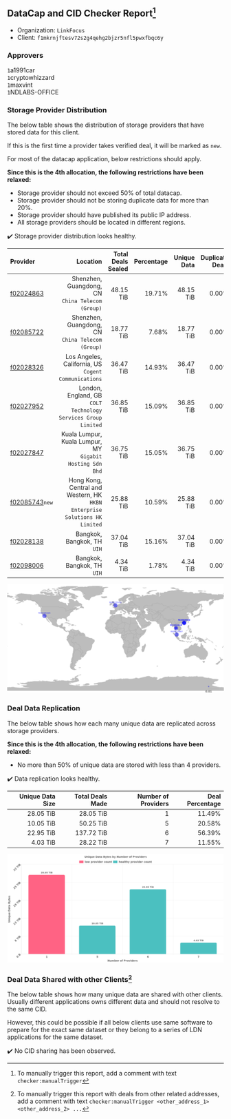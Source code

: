 ## DataCap and CID Checker Report[^1]
 - Organization: `LinkFocus`
 - Client: `f1mkrnjftesv72s2g4qehg2bjzr5nfl5pwxfbqc6y`
### Approvers
`1`a1991car<br/>`1`cryptowhizzard<br/>`1`maxvint<br/>`1`NDLABS-OFFICE

### Storage Provider Distribution
The below table shows the distribution of storage providers that have stored data for this client.

If this is the first time a provider takes verified deal, it will be marked as `new`.

For most of the datacap application, below restrictions should apply.

**Since this is the 4th allocation, the following restrictions have been relaxed:**
 - Storage provider should not exceed 50% of total datacap.
 - Storage provider should not be storing duplicate data for more than 20%.
 - Storage provider should have published its public IP address.
 - All storage providers should be located in different regions.

✔️ Storage provider distribution looks healthy.

| Provider                                                    |                                                                      Location | Total Deals Sealed | Percentage | Unique Data | Duplicate Deals |
| :---------------------------------------------------------- | ----------------------------------------------------------------------------: | -----------------: | ---------: | ----------: | --------------: |
| [f02024863](https://filfox.info/en/address/f02024863)       |                           Shenzhen, Guangdong, CN<br/>`China Telecom (Group)` |          48.15 TiB |     19.71% |   48.15 TiB |           0.00% |
| [f02085722](https://filfox.info/en/address/f02085722)       |                           Shenzhen, Guangdong, CN<br/>`China Telecom (Group)` |          18.77 TiB |      7.68% |   18.77 TiB |           0.00% |
| [f02028326](https://filfox.info/en/address/f02028326)       |                       Los Angeles, California, US<br/>`Cogent Communications` |          36.47 TiB |     14.93% |   36.47 TiB |           0.00% |
| [f02027952](https://filfox.info/en/address/f02027952)       |              London, England, GB<br/>`COLT Technology Services Group Limited` |          36.85 TiB |     15.09% |   36.85 TiB |           0.00% |
| [f02027847](https://filfox.info/en/address/f02027847)       |                  Kuala Lumpur, Kuala Lumpur, MY<br/>`Gigabit Hosting Sdn Bhd` |          36.75 TiB |     15.05% |   36.75 TiB |           0.00% |
| [f02085743](https://filfox.info/en/address/f02085743)`new`  | Hong Kong, Central and Western, HK<br/>`HKBN Enterprise Solutions HK Limited` |          25.88 TiB |     10.59% |   25.88 TiB |           0.00% |
| [f02028138](https://filfox.info/en/address/f02028138)       |                                                Bangkok, Bangkok, TH<br/>`UIH` |          37.04 TiB |     15.16% |   37.04 TiB |           0.00% |
| [f02098006](https://filfox.info/en/address/f02098006)       |                                                Bangkok, Bangkok, TH<br/>`UIH` |           4.34 TiB |      1.78% |    4.34 TiB |           0.00% |

<img src="https://raw.githubusercontent.com/data-preservation-programs/filplus-checker-assets/main/filecoin-project/filecoin-plus-large-datasets/issues/1171/1680860626385.png"/>

### Deal Data Replication
The below table shows how each many unique data are replicated across storage providers.


**Since this is the 4th allocation, the following restrictions have been relaxed:**
- No more than 50% of unique data are stored with less than 4 providers.

✔️ Data replication looks healthy.

| Unique Data Size | Total Deals Made | Number of Providers | Deal Percentage |
| ---------------: | ---------------: | ------------------: | --------------: |
|        28.05 TiB |        28.05 TiB |                   1 |          11.49% |
|        10.05 TiB |        50.25 TiB |                   5 |          20.58% |
|        22.95 TiB |       137.72 TiB |                   6 |          56.39% |
|         4.03 TiB |        28.22 TiB |                   7 |          11.55% |

<img src="https://raw.githubusercontent.com/data-preservation-programs/filplus-checker-assets/main/filecoin-project/filecoin-plus-large-datasets/issues/1171/1680860627001.png"/>

### Deal Data Shared with other Clients[^3]
The below table shows how many unique data are shared with other clients.
Usually different applications owns different data and should not resolve to the same CID.

However, this could be possible if all below clients use same software to prepare for the exact same dataset or they belong to a series of LDN applications for the same dataset.

✔️ No CID sharing has been observed.

[^1]: To manually trigger this report, add a comment with text `checker:manualTrigger`

[^2]: Deals from those addresses are combined into this report as they are specified with `checker:manualTrigger`

[^3]: To manually trigger this report with deals from other related addresses, add a comment with text `checker:manualTrigger <other_address_1> <other_address_2> ...`
